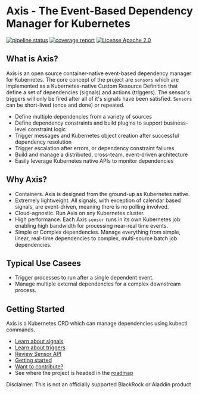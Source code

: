 # Axis - The Event-Based Dependency Manager for Kubernetes
[![pipeline status](https://blade-git.blackrock.com/cloud-native/axis/badges/master/pipeline.svg)](https://blade-git.blackrock.com/cloud-native/axis/commits/master) [![coverage report](https://blade-git.blackrock.com/cloud-native/axis/badges/master/coverage.svg)](https://blade-git.blackrock.com/cloud-native/axis/commits/master) [![License Apache 2.0](https://img.shields.io/badge/License-Apache2-brightgreen.svg)](https://img.shields.io/badge/License-Apache2-brightgreen.svg)

## What is Axis?
Axis is an open source container-native event-based dependency manager for Kubernetes. The core concept of the project are `sensors` which are implemented as a Kubernetes-native Custom Resource Definition that define a set of dependencies (signals) and actions (triggers). The sensor's triggers will only be fired after all of it's signals have been satisfied. `Sensors` can be short-lived (once and done) or repeated.
- Define multiple dependencies from a variety of sources
- Define dependency constraints and build plugins to support business-level constraint logic
- Trigger messages and Kubernetes object creation after successful dependency resolution
- Trigger escalation after errors, or dependency constraint failures
- Build and manage a distributed, cross-team, event-driven architecture
- Easily leverage Kubernetes native APIs to monitor dependencies

## Why Axis?
- Containers. Axis is designed from the ground-up as Kubernetes native. 
- Extremely lightweight. All signals, with exception of calendar based signals, are event-driven, meaning there is no polling involved.
- Cloud-agnostic. Run Axis on any Kubernetes cluster.
- High performance. Each Axis `sensor` runs in its own Kubernetes job enabling high bandwidth for processing near-real time events.
- Simple or Complex dependencies. Manage everything from simple, linear, real-time dependencies to complex, multi-source batch job dependencies.

## Typical Use Casees
- Trigger processes to run after a single dependent event. 
- Manage multiple external dependencies for a complex downstream process.

## Getting Started
Axis is a Kubernetes CRD which can manage dependencies using kubectl commands.
- [Learn about signals](./docs/signal-guide.md)
- [Learn about triggers](./docs/trigger-guide.md)
- [Review Sensor API](./docs/sensor-api.md)
- [Getting started](./docs/quickstart.md)
- [Want to contribute?](./CONTRIBUTING.md)
- See where the project is headed in the [roadmap](./ROADMAP.md)


Disclaimer: This is not an officially supported BlackRock or Aladdin product
